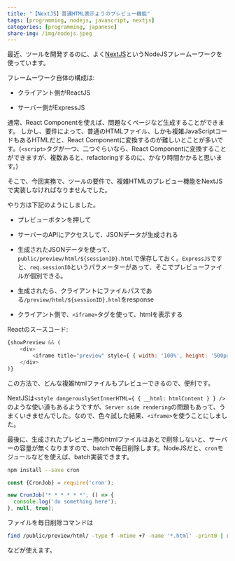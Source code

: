 ```yaml
---
title: "【NextJS】普通HTML表示ようのプレビュー機能"
tags: [programming, nodejs, javascript, nextjs]
categories: [programming, japanese]
share-img: /img/nodejs.jpeg
---
```


最近、ツールを開発するのに、よく[NextJS](https://nextjs.org/)というNodeJSフレームーワークを使っています。

フレームーワーク自体の構成は:

* クライアント側がReactJS

* サーバー側がExpressJS

通常、React Componentを使えば、問題なくページなど生成することができます。
しかし、要件によって、普通のHTMLファイル、しかも複雑JavaScriptコードもあるHTMLだと、React Componentに変換するのが難しいとことが多いです。(`<script>`タグが一つ、二つぐらいなら、React Componentに変換することができますが、複数あると、refactoringするのに、かなり時間かかると思います。)

そこで、今回実務で、ツールの要件で、複雑HTMLのプレビュー機能をNextJSで実装しなければなりませんでした。

やり方は下記のようにしました。

* プレビューボタンを押して

* サーバーのAPIにアクセスして、JSONデータが生成される

* 生成されたJSONデータを使って、`public/preview/html/${sessionID}.html`で保存しておく。`ExpressJS`ですと、`req.sessionID`というパラメーターがあって、そこでプレビューファイルが個別できる。

* 生成されたら、クライアントにファイルパスである`/preview/html/${sessionID}.html`をresponse

* クライアント側で、`<iframe>`タグを使って、htmlを表示する

Reactのスースコード:

```javascript
{showPreview && (
    <div>
        <iframe title="preview" style={ { width: '100%', height: '500px' } } src={previewPath} />
    </div>
)}
```

この方法で、どんな複雑htmlファイルもプレビューできるので、便利です。

NextJSは`<style dangerouslySetInnerHTML={ { __html: htmlContent } } />`のような使い道もあるようですが、`Server side rendering`の問題もあって、うまくいきませんでした。なので、色々試した結果、`<iframe>`を使うことにしました。

最後に、生成されたプレビュー用のhtmlファイルはあとで削除しないと、サーバーの容量が無くなりますので、batchで毎日削除します。NodeJSだと、`cron`モジュールなどを使えば、batch実装できます。

```bash
npm install --save cron
```

```javascript
const {CronJob} = require('cron');

new CronJob('* * * * * *', () => {
  console.log('do something here');
}, null, true);
```

ファイルを毎日削除コマンドは

```bash
find /public/preview/html/ -type f -mtime +7 -name '*.html' -print0 | xargs -r0 rm --
```

などが使えます。